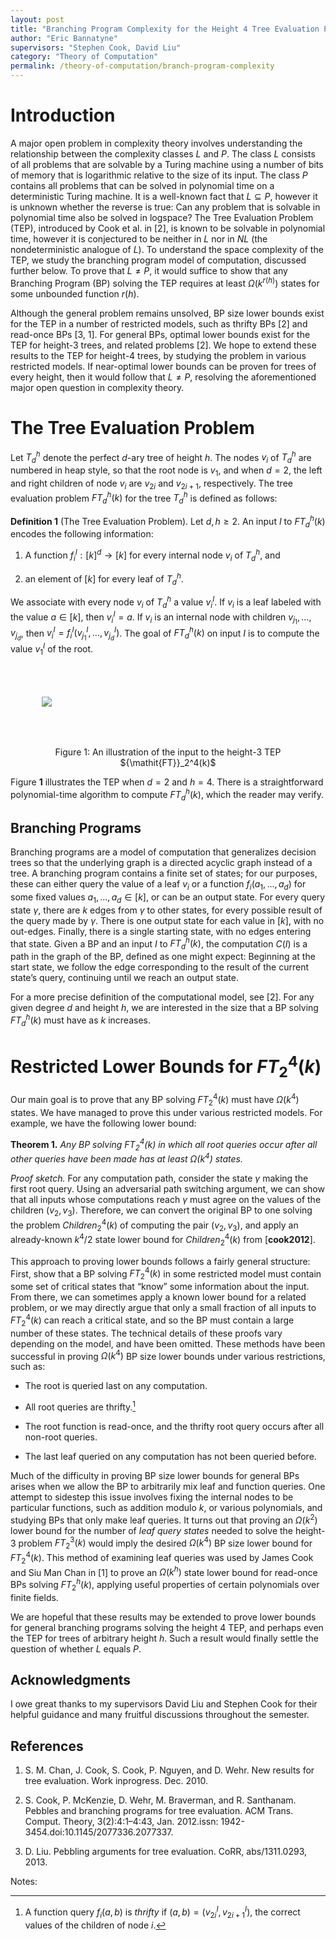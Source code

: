 ```yaml
---
layout: post
title: "Branching Program Complexity for the Height 4 Tree Evaluation Problem"
author: "Eric Bannatyne"
supervisors: "Stephen Cook, David Liu"
category: "Theory of Computation"
permalink: /theory-of-computation/branch-program-complexity
---
```


Introduction
============

A major open problem in complexity theory involves understanding the
relationship between the complexity classes $L$ and $P$. The class
$L$ consists of all problems that are solvable by a Turing machine
using a number of bits of memory that is logarithmic relative to the
size of its input. The class $P$ contains all problems that can be
solved in polynomial time on a deterministic Turing machine. It is a
well-known fact that $L \subseteq P$, however it is unknown whether
the reverse is true: Can any problem that is solvable in polynomial time
also be solved in logspace? The Tree Evaluation Problem (TEP),
introduced by Cook et al. in [2], is known to be solvable in
polynomial time, however it is conjectured to be neither in $L$ nor in
$NL$ (the nondeterministic analogue of $L$). To understand the space
complexity of the TEP, we study the branching program model of
computation, discussed further below. To prove that $L \neq P$, it
would suffice to show that any Branching Program (BP) solving the TEP
requires at least $\Omega(k^{r(h)})$ states for some unbounded function
$r(h)$.

Although the general problem remains unsolved, BP size lower bounds
exist for the TEP in a number of restricted models, such as thrifty
BPs [2] and read-once BPs [3, 1]. For general BPs,
optimal lower bounds exist for the TEP for height-3 trees, and related
problems [2]. We hope to extend these results to the TEP for
height-4 trees, by studying the problem in various restricted models. If
near-optimal lower bounds can be proven for trees of every height, then
it would follow that $L \neq P$, resolving the aforementioned major
open question in complexity theory.

The Tree Evaluation Problem
===========================

Let $T_d^h$ denote the perfect $d$-ary tree of height $h$. The nodes
$v_i$ of $T_d^h$ are numbered in heap style, so that the root node is
$v_1$, and when $d = 2$, the left and right children of node $v_i$ are
$v_{2i}$ and $v_{2i+1}$, respectively. The tree evaluation problem
${\mathit{FT}}_d^h(k)$ for the tree $T_d^h$ is defined as follows:

**Definition 1** (The Tree Evaluation Problem). Let $d, h \geq 2$. An input $I$ to
${\mathit{FT}}_d^h(k)$ encodes the following information:

1.  A function $f_i^I:[k]^d \to [k]$ for every internal node $v_i$ of
    $T_d^h$, and

2.  an element of $[k]$ for every leaf of $T_d^h$.

We associate with every node $v_i$ of $T_d^h$ a value $v_i^I$. If $v_i$
is a leaf labeled with the value $a \in [k]$, then $v_i^I = a$. If $v_i$
is an internal node with children $v_{j_1},\dots,v_{j_d}$, then
$v_i^I = f_i^I(v_{j_1}^I,\dots,v_{j_d}^I)$. The goal of
${\mathit{FT}}_d^h(k)$ on input $I$ is to compute the value $v_1^I$ of
the root.

<img style="margin:50" src="{{ site.baseurl }}/assets/EBfigure1.png"/>

<p style="text-align: center;"> Figure 1: An illustration of the input to the height-3 TEP ${\mathit{FT}}_2^4(k)$ </p>

Figure **1** illustrates the TEP when $d=2$ and $h=4$. There is a
straightforward polynomial-time algorithm to compute
${\mathit{FT}}_d^h(k)$, which the reader may verify.

Branching Programs
------------------

Branching programs are a model of computation that generalizes decision
trees so that the underlying graph is a directed acyclic graph instead
of a tree. A branching program contains a finite set of states; for our
purposes, these can either query the value of a leaf $v_i$ or a function
$f_i(a_1, \dots, a_d)$ for some fixed values $a_1,\dots,a_d \in [k]$, or
can be an output state. For every query state $\gamma$, there are $k$
edges from $\gamma$ to other states, for every possible result of the
query made by $\gamma$. There is one output state for each value in
$[k]$, with no out-edges. Finally, there is a single starting state,
with no edges entering that state. Given a BP and an input $I$ to
${\mathit{FT}}_d^h(k)$, the computation $C(I)$ is a path in the graph of
the BP, defined as one might expect: Beginning at the start state, we
follow the edge corresponding to the result of the current state’s
query, continuing until we reach an output state.

For a more precise definition of the computational model, see [2].
For any given degree $d$ and height $h$, we are interested in the size
that a BP solving ${\mathit{FT}}_d^h(k)$ must have as $k$ increases.

Restricted Lower Bounds for ${\mathit{FT}}_2^4(k)$
==================================================

Our main goal is to prove that any BP solving ${\mathit{FT}}_2^4(k)$
must have $\Omega(k^4)$ states. We have managed to prove this under
various restricted models. For example, we have the following lower
bound:

**Theorem 1.** *Any BP solving ${\mathit{FT}}_2^4(k)$ in which all root queries occur
after all other queries have been made has at least $\Omega(k^4)$
states.*

*Proof sketch.* For any computation path, consider the state $\gamma$
making the first root query. Using an adversarial path switching
argument, we can show that all inputs whose computations reach $\gamma$
must agree on the values of the children $(v_2, v_3)$. Therefore, we can
convert the original BP to one solving the problem
${\mathit{Children}}_2^4(k)$ of computing the pair $(v_2, v_3)$, and
apply an already-known $k^4 / 2$ state lower bound for
${\mathit{Children}}_2^4(k)$ from [**cook2012**].

This approach to proving lower bounds follows a fairly general
structure: First, show that a BP solving ${\mathit{FT}}_2^4(k)$ in some
restricted model must contain some set of critical states that “know”
some information about the input. From there, we can sometimes apply a
known lower bound for a related problem, or we may directly argue that
only a small fraction of all inputs to ${\mathit{FT}}_2^4(k)$ can reach
a critical state, and so the BP must contain a large number of these
states. The technical details of these proofs vary depending on the
model, and have been omitted. These methods have been successful in
proving $\Omega(k^4)$ BP size lower bounds under various restrictions,
such as:

-   The root is queried last on any computation.

-   All root queries are thrifty.[^1]

-   The root function is read-once, and the thrifty root query occurs
    after all non-root queries.

-   The last leaf queried on any computation has not been
    queried before.

Much of the difficulty in proving BP size lower bounds for general BPs
arises when we allow the BP to arbitrarily mix leaf and function
queries. One attempt to sidestep this issue involves fixing the internal
nodes to be particular functions, such as addition modulo $k$, or
various polynomials, and studying BPs that only make leaf queries. It
turns out that proving an $\Omega(k^2)$ lower bound for the number of
*leaf query states* needed to solve the height-3 problem
${\mathit{FT}}_2^3(k)$ would imply the desired $\Omega(k^4)$ BP size
lower bound for ${\mathit{FT}}_2^4(k)$. This method of examining leaf
queries was used by James Cook and Siu Man Chan in [1] to prove
an $\Omega(k^h)$ state lower bound for read-once BPs solving
${\mathit{FT}}_2^h(k)$, applying useful properties of certain
polynomials over finite fields.

We are hopeful that these results may be extended to prove lower bounds
for general branching programs solving the height 4 TEP, and perhaps
even the TEP for trees of arbitrary height $h$. Such a result would
finally settle the question of whether $L$ equals $P$.

Acknowledgments
----

I owe great thanks to my supervisors David Liu and Stephen Cook for
their helpful guidance and many fruitful discussions throughout the
semester.

References
---------

1. S.  M.  Chan,  J.  Cook,  S.  Cook,  P.  Nguyen,  and  D.  Wehr.  New  results  for  tree  evaluation.  Work  inprogress. Dec. 2010.

2. S. Cook, P. McKenzie, D. Wehr, M. Braverman, and R. Santhanam. Pebbles and branching programs for tree evaluation. ACM Trans. Comput. Theory, 3(2):4:1–4:43, Jan. 2012.issn: 1942-3454.doi:10.1145/2077336.2077337.

3. D. Liu. Pebbling arguments for tree evaluation. CoRR, abs/1311.0293, 2013.

Notes:

[^1]: A function query $f_i(a, b)$ is *thrifty* if
    $(a, b) = (v_{2i}^I, v_{2i+1}^I)$, the correct values of the
    children of node $i$.
